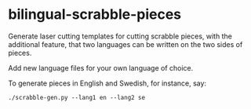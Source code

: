 # bilingual-scrabble-pieces

Generate laser cutting templates for cutting scrabble pieces, with the
additional feature, that two languages can be written on the two sides of
pieces.

Add new language files for your own language of choice.

To generate pieces in English and Swedish, for instance, say:
```
./scrabble-gen.py --lang1 en --lang2 se
```
